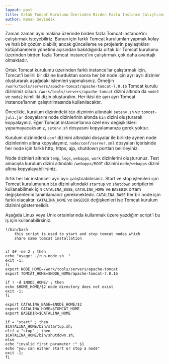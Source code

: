```yaml
---
layout: post
title: Ortak Tomcat Kurulumu Üzerinden Birden Fazla Instance Çalıştırmak
author: Kenan Sevindik
---
```


Zaman zaman aynı makina üzerinde birden fazla Tomcat instance’ını çalıştırmak isteyebiliriz. Bunun için farklı Tomcat 
kurulumları yapmak kolay ve hızlı bir çözüm olabilir, ancak güncelleme ve projelerin paylaştıkları kütüphanelerin yönetimi 
açısından bakıldığında ortak bir Tomcat kurulumu üzerinden birden fazla Tomcat instance’ını çalıştırmak çok daha avantajlı 
olmaktadır.

Ortak Tomcat kurulumu üzerinden farklı instance’lar çalıştırmak için, Tomcat’i belirli bir dizine kurduktan sonra her bir 
node için ayrı ayrı dizinler oluşturarak aşağıdaki işlemleri yapmalısınız. Örneğin `/work/tools/servers/apache-tomcat/apache-tomcat-7.0.16`
Tomcat kurulu dizinimiz olsun. `/work/tools/servers/apache-tomcat` dizini altında da `node1` ve `node2` isimli iki dizin 
oluşturalım. Her ikisi de ayrı ayrı Tomcat instance’larının çalıştırılmasında kullanılacaktır.

Öncelikle, kurulum dizinindeki `bin` dizininin altındaki `setenv.sh` ve `tomcat-juli.jar` dosyalarını node dizinlerinin 
altında `bin` dizini oluşturarak kopyalayınız. Eğer Tomcat instance’larına özel env değişiklikleri yapamayacaksanız, 
`setenv.sh` dosyasını kopyalamanıza gerek yoktur.

Kurulum dizinindeki `conf` dizinini altındaki dosyalar ile birlikte aynen node dizinlerinin altına kopyalayınız. 
`node/conf/server.xml` dosyaları içerisinde her node için farklı http, https, ajp, shutdown portları belirleyiniz.

Node dizinleri altında `temp`, `logs`, `webapps`, `work` dizinlerini oluşturunuz. Test amacıyla kurulum dizini altındaki 
`/webapps/ROOT` dizinini `node/webapps` dizini altına kopyalayabilirsiniz.

Artık her bir instance’ı ayrı ayrı çalıştırabilirsiniz. Start ve stop işlemleri için Tomcat kurulumunun `bin` dizini 
altındaki `startup` ve `shutdown` scriptlerini kullanabilmek için `CATALINA_BASE`, `CATALINA_HOME` ve `BASEDIR` ortam 
değişkenlerini tanımlamanız gerekmektedir. `CATALINA_BASE` her bir node için farklı olacaktır. `CATALINA_HOME` ve `BASEDIR` 
değişkenleri ise Tomcat kurulum dizinini göstermelidir.

Aşağıda Linux veya Unix ortamlarında kullanmak üzere yazdığım script’i bu iş için kullanabilirsiniz.

```shell
!/bin/bash
    this script is used to start and stop tomcat nodes which
    share same tomcat installation 


if $# -ne 2 ; then
echo "usage: ./run-node.sh  "
exit -1;
fi
export NODE_HOME=/work/tools/servers/apache-tomcat
export TOMCAT_HOME=$NODE_HOME/apache-tomcat-7.0.16

if ! -d $NODE_HOME/ ; then
echo $HOME_HOME/$2 node directory does not exist
exit -1;
fi

export CATALINA_BASE=$NODE_HOME/$2
export CATALINA_HOME=$TOMCAT_HOME
export BASEDIR=$CATALINA_HOME

if = "start" ; then
$CATALINA_HOME/bin/startup.sh;
elif = "stop" ; then
$CATALINA_HOME/bin/shutdown.sh;
else
echo "invalid first parameter :" $1
echo "you can either start or stop a node"
exit -1;
fi
```
